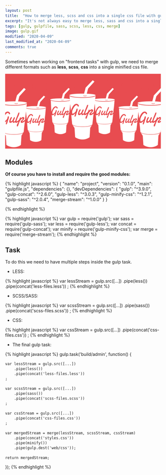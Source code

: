 ```yaml
---
layout: post
title:  "How to merge less, scss and css into a single css file with gulp"
excerpt: "It's not always easy to merge less, sass and css into a single css file with gulp"
tags: [gulp, gulpfile, sass, scss, less, css, merge]
image: gulp.gif
modified: "2020-04-09"
last_modified_at: "2020-04-09"
comments: true
---
```


Sometimes when working on "frontend tasks" with gulp,
we need to merge different formats such as **less**, **scss**, **css** into a single minified css file.

![Gulp](/images/posts/gulp.gif)

## Modules

**Of course you have to install and require the good modules:**

{% highlight javascript %}
{
  "name": "project",
  "version": "0.1.0",
  "main": "gulpfile.js",
  "dependencies": {},
  "devDependencies": {
    "gulp": "^3.9.0",
    "gulp-concat": "^2.6.0",
    "gulp-less": "^3.0.3",
    "gulp-minify-css": "^1.2.1",
    "gulp-sass": "^2.0.4",
    "merge-stream": "^1.0.0"
  }
}

{% endhighlight %}

{% highlight javascript %}
var gulp = require('gulp');
var sass = require('gulp-sass');
var less = require('gulp-less');
var concat = require('gulp-concat');
var minify = require('gulp-minify-css');
var merge = require('merge-stream');
{% endhighlight %}

## Task

To do this we need to have multiple steps inside the gulp task.

* LESS:

{% highlight javascript %}
var lessStream = gulp.src([...])
    .pipe(less())
    .pipe(concat('less-files.less'))
;
{% endhighlight %}

* SCSS/SASS:

{% highlight javascript %}
var scssStream = gulp.src([...])
    .pipe(sass())
    .pipe(concat('scss-files.scss'))
;
{% endhighlight %}

* CSS:

{% highlight javascript %}
var cssStream = gulp.src([...])
    .pipe(concat('css-files.css'))
;
{% endhighlight %}

* The final gulp task:

{% highlight javascript %}
gulp.task('build/admin', function() {

    var lessStream = gulp.src([...])
        .pipe(less())
        .pipe(concat('less-files.less'))
    ;

    var scssStream = gulp.src([...])
        .pipe(sass())
        .pipe(concat('scss-files.scss'))
    ;
    
    var cssStream = gulp.src([...])
        .pipe(concat('css-files.css'))
    ;

    var mergedStream = merge(lessStream, scssStream, cssStream)
        .pipe(concat('styles.css'))
        .pipe(minify())
        .pipe(gulp.dest('web/css'));

    return mergedStream;
});
{% endhighlight %}




